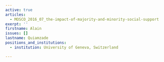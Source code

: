 ```yaml
---
active: true
articles:
  - MOSCO_2016_07_the-impact-of-majority-and-minority-social-support
exerpt: ''
firstname: Alain
issues: []
lastname: Quiamzade
positions_and_institutions:
  - institution: University of Geneva, Switzerland

---
```

